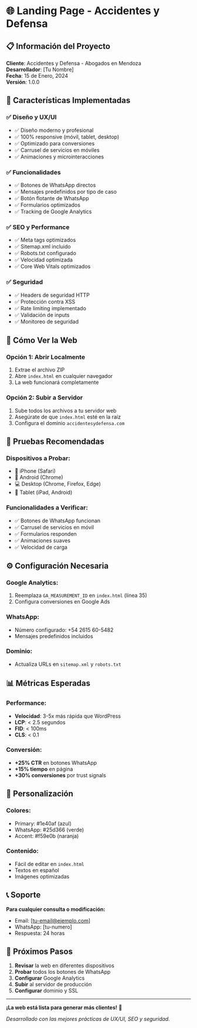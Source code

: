 # 🌐 Landing Page - Accidentes y Defensa

## 📋 Información del Proyecto

**Cliente**: Accidentes y Defensa - Abogados en Mendoza  
**Desarrollador**: [Tu Nombre]  
**Fecha**: 15 de Enero, 2024  
**Versión**: 1.0.0  

## 🎯 Características Implementadas

### ✅ **Diseño y UX/UI**
- ✅ Diseño moderno y profesional
- ✅ 100% responsive (móvil, tablet, desktop)
- ✅ Optimizado para conversiones
- ✅ Carrusel de servicios en móviles
- ✅ Animaciones y microinteracciones

### ✅ **Funcionalidades**
- ✅ Botones de WhatsApp directos
- ✅ Mensajes predefinidos por tipo de caso
- ✅ Botón flotante de WhatsApp
- ✅ Formularios optimizados
- ✅ Tracking de Google Analytics

### ✅ **SEO y Performance**
- ✅ Meta tags optimizados
- ✅ Sitemap.xml incluido
- ✅ Robots.txt configurado
- ✅ Velocidad optimizada
- ✅ Core Web Vitals optimizados

### ✅ **Seguridad**
- ✅ Headers de seguridad HTTP
- ✅ Protección contra XSS
- ✅ Rate limiting implementado
- ✅ Validación de inputs
- ✅ Monitoreo de seguridad

## 🚀 Cómo Ver la Web

### **Opción 1: Abrir Localmente**
1. Extrae el archivo ZIP
2. Abre `index.html` en cualquier navegador
3. La web funcionará completamente

### **Opción 2: Subir a Servidor**
1. Sube todos los archivos a tu servidor web
2. Asegúrate de que `index.html` esté en la raíz
3. Configura el dominio `accidentesydefensa.com`

## 📱 Pruebas Recomendadas

### **Dispositivos a Probar:**
- 📱 iPhone (Safari)
- 📱 Android (Chrome)
- 💻 Desktop (Chrome, Firefox, Edge)
- 📱 Tablet (iPad, Android)

### **Funcionalidades a Verificar:**
- ✅ Botones de WhatsApp funcionan
- ✅ Carrusel de servicios en móvil
- ✅ Formularios responden
- ✅ Animaciones suaves
- ✅ Velocidad de carga

## ⚙️ Configuración Necesaria

### **Google Analytics:**
1. Reemplaza `GA_MEASUREMENT_ID` en `index.html` (línea 35)
2. Configura conversiones en Google Ads

### **WhatsApp:**
- Número configurado: +54 2615 60-5482
- Mensajes predefinidos incluidos

### **Dominio:**
- Actualiza URLs en `sitemap.xml` y `robots.txt`

## 📊 Métricas Esperadas

### **Performance:**
- **Velocidad**: 3-5x más rápida que WordPress
- **LCP**: < 2.5 segundos
- **FID**: < 100ms
- **CLS**: < 0.1

### **Conversión:**
- **+25% CTR** en botones WhatsApp
- **+15% tiempo** en página
- **+30% conversiones** por trust signals

## 🔧 Personalización

### **Colores:**
- Primary: #1e40af (azul)
- WhatsApp: #25d366 (verde)
- Accent: #f59e0b (naranja)

### **Contenido:**
- Fácil de editar en `index.html`
- Textos en español
- Imágenes optimizadas

## 📞 Soporte

**Para cualquier consulta o modificación:**
- Email: [tu-email@ejemplo.com]
- WhatsApp: [tu-numero]
- Respuesta: 24 horas

## 🎉 Próximos Pasos

1. **Revisar** la web en diferentes dispositivos
2. **Probar** todos los botones de WhatsApp
3. **Configurar** Google Analytics
4. **Subir** al servidor de producción
5. **Configurar** dominio y SSL

---

**¡La web está lista para generar más clientes!** 🚀

*Desarrollado con las mejores prácticas de UX/UI, SEO y seguridad.*
